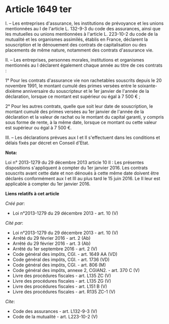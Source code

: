 # Article 1649 ter

I. – Les entreprises d'assurance, les institutions de prévoyance et les unions mentionnées au I de l'article L. 132-9-3 du
code des assurances, ainsi que les mutuelles ou unions mentionnées à l'article L. 223-10-2 du code de la mutualité et les
organismes assimilés, établis en France, déclarent la souscription et le dénouement des contrats de capitalisation ou des
placements de même nature, notamment des contrats d'assurance vie.

II. – Les entreprises, personnes morales, institutions et organismes mentionnés au I déclarent également chaque année au
titre de ces contrats :

1° Pour les contrats d'assurance vie non rachetables souscrits depuis le 20 novembre 1991, le montant cumulé des primes
versées entre le soixante-dixième anniversaire du souscripteur et le 1er janvier de l'année de la déclaration, lorsque ce
montant est supérieur ou égal à 7 500 € ;

2° Pour les autres contrats, quelle que soit leur date de souscription, le montant cumulé des primes versées au 1er janvier
de l'année de la déclaration et la valeur de rachat ou le montant du capital garanti, y compris sous forme de rente, à la
même date, lorsque ce montant ou cette valeur est supérieur ou égal à 7 500 €.

III. – Les déclarations prévues aux I et II s'effectuent dans les conditions et délais fixés par décret en Conseil d'Etat.

**Nota:**

Loi n° 2013-1279 du 29 décembre 2013 article 10 II : Les présentes dispositions s'appliquent à compter du 1er janvier 2016.
Les contrats souscrits avant cette date et non dénoués à cette même date doivent être déclarés conformément aux I et III  au
plus tard le 15 juin 2016. Le II leur est applicable à compter du 1er janvier 2016.

**Liens relatifs à cet article**

_Créé par_:

  - Loi n°2013-1279 du 29 décembre 2013 - art. 10 (V)

_Cité par_:

  - Loi n°2013-1279 du 29 décembre 2013 - art. 10 (V)
  - Arrêté du 29 février 2016 - art. 2 (Ab)
  - Arrêté du 29 février 2016 - art. 3 (Ab)
  - Arrêté du 1er septembre 2016 - art. 2 (V)
  - Code général des impôts, CGI. - art. 1649 AA (VD)
  - Code général des impôts, CGI. - art. 1736 (VD)
  - Code général des impôts, CGI. - art. 806 (M)
  - Code général des impôts, annexe 2, CGIAN2. - art. 370 C (V)
  - Livre des procédures fiscales - art. L135 ZC (V)
  - Livre des procédures fiscales - art. L135 ZG (V)
  - Livre des procédures fiscales - art. L151 B (V)
  - Livre des procédures fiscales - art. R135 ZC-1 (V)

_Cite_:

  - Code des assurances - art. L132-9-3 (V)
  - Code de la mutualité - art. L223-10-2 (V)
